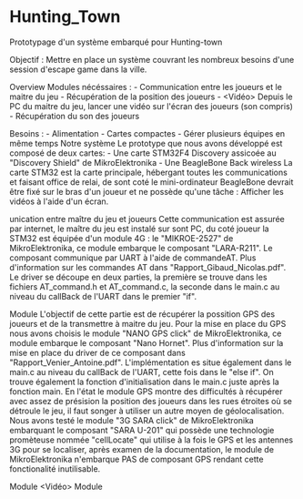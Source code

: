 # Hunting_Town
Prototypage d'un système embarqué pour Hunting-town

Objectif : Mettre en place un système couvrant les nombreux besoins d'une session d'escape game dans la ville.

Overview
  Modules nécéssaires :
    - <Comm> Communication entre les joueurs et le maitre du jeu
    - <GPS> Récupération de la position des joueurs
    - <Vidéo> Depuis le PC du maitre du jeu, lancer une vidéo sur l'écran des joueurs (son compris)
    - <Appel> Récupération du son des joueurs


  Besoins :
    - Alimentation
    - Cartes compactes
    - Gérer plusieurs équipes en même temps
Notre système
  Le prototype que nous avons développé est composé de deux cartes:
    - Une carte STM32F4 Discovery assicoée au "Discovery Shield" de MikroElektronika
    - Une BeagleBone Back wireless
  La carte STM32 est la carte principale, hébergant toutes les communications et faisant office de relai, de sont coté le mini-ordinateur 
BeagleBone devrait être fixé sur le bras d'un joueur et ne possède qu'une tâche : Afficher les vidéos à l'aide d'un écran.

<Comm>unication entre maître du jeu et joueurs
  Cette communication est assurée par internet, le maître du jeu est instalé sur sont PC, du coté joueur la STM32 est équipée d'un module 4G : le "MIKROE-2527" de MikroElektronika, ce module embarque le composant "LARA-R211". Le composant communique par UART à l'aide de commandeAT. Plus d'information sur les commandes AT dans "Rapport_Gibaud_Nicolas.pdf". 
  Le driver se découpe en deux parties, la première se trouve dans les fichiers AT_command.h et AT_command.c, la seconde dans le main.c au niveau du callBack de l'UART dans le premier "if".

Module <GPS>
  L'objectif de cette partie est de récupérer la possition GPS des joueurs et de la transmettre à maitre du jeu.
  Pour la mise en place du GPS nous avons choisis le module "NANO GPS click" de MikroElektronika, ce module embarque le composant "Nano Hornet". Plus d'information sur la mise en place du driver de ce composant dans "Rapport_Venier_Antoine.pdf". L'implémentation es situe également dans le main.c au niveau du callBack de l'UART, cette fois dans le "else if". On trouve également la fonction d'initialisation dans le main.c juste après la fonction main.
  En l'état le module GPS montre des difficultés à récupérer avec assez de présision la position des joueurs dans les rues étroites où se détroule le jeu, il faut songer à utiliser un autre moyen de géolocalisation. 
   Nous avons testé le module "3G SARA click" de MikroElektronika embarquant le composant "SARA U-201" qui possède une technologie promèteuse nommée "cellLocate" qui utilise à la fois le GPS et les antennes 3G pour se localiser, après examen de la documentation, le module de MikroElektronika n'embarque PAS de composant GPS rendant cette fonctionalité inutilisable.

 Module <Vidéo>
 Module <Appel>
